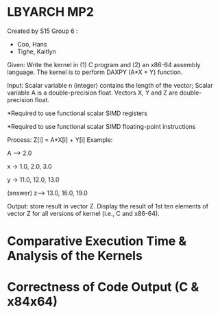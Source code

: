 # LBYARCH MP2
Created by S15 Group 6 :
- Coo, Hans
- Tighe, Kaitlyn
  
Given: 
Write the kernel in (1) C program and (2) an x86-64 assembly language. The kernel is to perform DAXPY (A*X + Y) function.

Input: Scalar variable n (integer) contains the length of the vector; Scalar variable A is a double-precision float. Vectors X, Y and Z are double-precision float.

*Required to use functional scalar SIMD registers

*Required to use functional scalar SIMD floating-point instructions

Process: Z[i] = A*X[i] + Y[i] Example:

A --> 2.0

x -> 1.0, 2.0, 3.0

y -> 11.0, 12.0, 13.0

(answer) z--> 13.0, 16.0, 19.0

Output: store result in vector Z. Display the result of 1st ten elements of vector Z for all versions of kernel (i.e., C and x86-64).

# Comparative Execution Time & Analysis of the Kernels
# Correctness of Code Output (C & x84x64)

